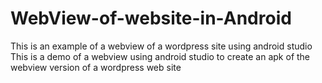 # WebView-of-website-in-Android
This is an example of a webview of a wordpress site using android studio
This is a demo of a webview using android studio to create an apk of the 
webview version of a wordpress web site
